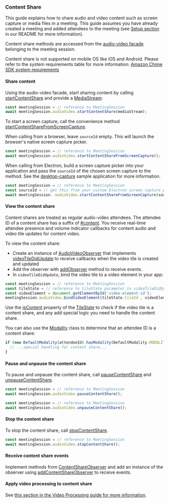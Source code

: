 ### Content Share

This guide explains how to share audio and video content such as screen capture or
media files in a meeting. This guide assumes you have already created a meeting and
added attendees to the meeting (see [Setup section](https://github.com/aws/amazon-chime-sdk-js/blob/main/README.md#Setup) in our README for more information).

Content share methods are accessed from the
[audio-video facade](https://aws.github.io/amazon-chime-sdk-js/interfaces/audiovideofacade.html)
belonging to the meeting session.

Content share is not supported on mobile OS like iOS and Android. Please refer to the system requirements table for more information:
[Amazon Chime SDK system requirements](https://docs.aws.amazon.com/chime-sdk/latest/dg/meetings-sdk.html#mtg-browsers)
#### Share content

Using the audio-video facade, start sharing content by calling
[startContentShare](https://aws.github.io/amazon-chime-sdk-js/interfaces/audiovideofacade.html#startcontentshare)
and provide a
[MediaStream](https://developer.mozilla.org/en-US/docs/Web/API/MediaStream):

```javascript
const meetingSession = // reference to MeetingSession
await meetingSession.audioVideo.startContentShare(mediaStream);
```

To start a screen capture, call the convenience method
[startContentShareFromScreenCapture](https://aws.github.io/amazon-chime-sdk-js/interfaces/audiovideofacade.html#startcontentsharefromscreencapture).

When calling from a browser, leave `sourceId` empty. This will launch the
browser's native screen capture picker.

```javascript
const meetingSession = // reference to MeetingSession
await meetingSession.audioVideo.startContentShareFromScreenCapture();
```

When calling from Electron, build a screen capture picker into your application and
pass the `sourceId` of the chosen screen capture to the method. See the
[desktop-capture](https://github.com/hokein/electron-sample-apps/tree/master/desktop-capture)
sample application for more information.

```javascript
const meetingSession = // reference to MeetingSession
const sourceId = // get this from your custom Electron screen capture picker
await meetingSession. audioVideo.startContentShareFromScreenCapture(sourceId);
```

#### View the content share

Content shares are treated as regular audio-video attendees. The attendee ID of a
content share has a suffix of
[#content](https://aws.github.io/amazon-chime-sdk-js/enums/contentshareconstants.html#modality).
You receive real-time attendee presence and volume indicator callbacks
for content audio and video tile updates for content video.

To view the content share:

- Create an instance of [AudioVideoObserver](https://aws.github.io/amazon-chime-sdk-js/interfaces/audiovideoobserver.html) that implements [videoTileDidUpdate](https://aws.github.io/amazon-chime-sdk-js/interfaces/audiovideoobserver.html#videotiledidupdate) to receive callbacks when the video tile is created and updated
- Add the observer with [addObserver](https://aws.github.io/amazon-chime-sdk-js/interfaces/audiovideofacade.html#addobserver) method to receive events.
- In `videoTileDidUpdate`, bind the video tile to a video element in your app:

```javascript
const meetingSession = // reference to MeetingSession
const tileState = // reference to tileState parameter in videoTileDidUpdate
const videoElement = document.getElementById('video-element-id');
meetingSession.audioVideo.bindVideoElement(tileState.tileId , videoElement);
```

Use the
[isContent](https://aws.github.io/amazon-chime-sdk-js/classes/videotilestate.html#iscontent)
property of the
[TileState](https://aws.github.io/amazon-chime-sdk-js/classes/videotilestate.html)
to check if the video tile is a content share, and any add special logic you need
to handle the content share.

You can also use the [Modality](https://aws.github.io/amazon-chime-sdk-js/interfaces/modality.html)
class to determine that an attendee ID is a content share:

```javascript
if (new DefaultModality(attendeeId).hasModality(DefaultModality.MODALITY_CONTENT)) {
  // ...special handling for content share...
}
```

#### Pause and unpause the content share

To pause and unpause the content share, call
[pauseContentShare](https://aws.github.io/amazon-chime-sdk-js/interfaces/audiovideofacade.html#pausecontentshare) and
[unpauseContentShare](https://aws.github.io/amazon-chime-sdk-js/interfaces/audiovideofacade.html#unpausecontentshare).

```javascript
const meetingSession = // reference to MeetingSession
await meetingSession.audioVideo.pauseContentShare();
````

```javascript
const meetingSession = // reference to MeetingSession
await meetingSession.audioVideo.unpauseContentShare();
````

#### Stop the content share

To stop the content share, call
[stopContentShare](https://aws.github.io/amazon-chime-sdk-js/interfaces/audiovideofacade.html#stopcontentshare).

```javascript
const meetingSession = // reference to MeetingSession
await meetingSession.audioVideo.stopContentShare();
````

#### Receive content share events

Implement methods from [ContentShareObserver](https://aws.github.io/amazon-chime-sdk-js/interfaces/contentshareobserver.html) and
add an instance of the observer using
[addContentShareObserver](https://aws.github.io/amazon-chime-sdk-js/interfaces/audiovideofacade.html#addcontentshareobserver)
to receive events.

#### Apply video processing to content share

See [this section in the Video Processing guide for more information](https://github.com/aws/amazon-chime-sdk-js/blob/main/guides/10_Video_Processor.md#custom-video-processor-usage-for-content-share).
